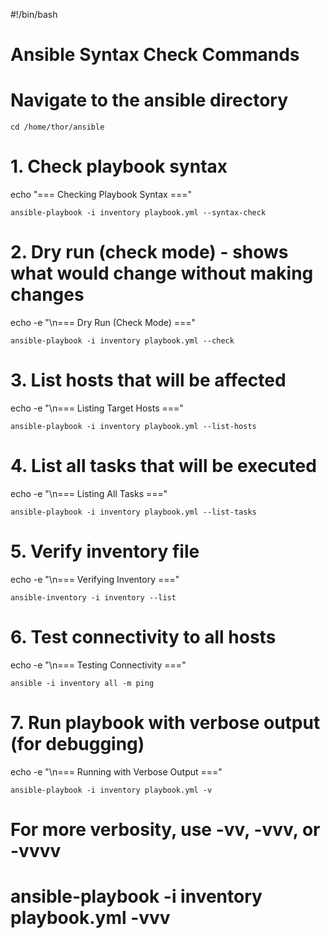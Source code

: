 #!/bin/bash
# Ansible Syntax Check Commands

# Navigate to the ansible directory
```
cd /home/thor/ansible
```
# 1. Check playbook syntax
echo "=== Checking Playbook Syntax ==="
```
ansible-playbook -i inventory playbook.yml --syntax-check
```
# 2. Dry run (check mode) - shows what would change without making changes
echo -e "\n=== Dry Run (Check Mode) ==="
```
ansible-playbook -i inventory playbook.yml --check
```
# 3. List hosts that will be affected
echo -e "\n=== Listing Target Hosts ==="
```
ansible-playbook -i inventory playbook.yml --list-hosts
```
# 4. List all tasks that will be executed
echo -e "\n=== Listing All Tasks ==="
```
ansible-playbook -i inventory playbook.yml --list-tasks
```
# 5. Verify inventory file
echo -e "\n=== Verifying Inventory ==="
```
ansible-inventory -i inventory --list
```
# 6. Test connectivity to all hosts
echo -e "\n=== Testing Connectivity ==="
```
ansible -i inventory all -m ping
```
# 7. Run playbook with verbose output (for debugging)
echo -e "\n=== Running with Verbose Output ==="
```
ansible-playbook -i inventory playbook.yml -v
```

# For more verbosity, use -vv, -vvv, or -vvvv
# ansible-playbook -i inventory playbook.yml -vvv
